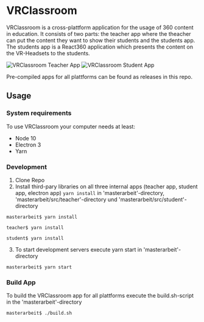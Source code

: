 # VRClassroom

VRClassroom is a cross-plattform application for the usage of 360 content in education. It consists of two parts: the teacher app where the theacher can put the content they want to show their students and the students app.
The students app is a React360 application which presents the content on the VR-Headsets to the students.

![VRClassroom Teacher App](vronifuchsberger.github.com/masterarbeit/thesis/images/controls-overlay.png)
![VRClassroom Student App](vronifuchsberger.github.com/masterarbeit/thesis/images/WebVR2.png)

Pre-compiled apps for all plattforms can be found as releases in this repo.

## Usage


### System requirements
To use VRClassroom your computer needs at least:
* Node 10
* Electron 3
* Yarn

### Development 
1. Clone Repo
2. Install third-pary libraries on all three internal apps (teacher app, student app, electron app)
  ```yarn install``` in 'masterarbeit'-directory, 'masterarbeit/src/teacher'-directory und 'masterarbeit/src/student'-directory
  
  ```masterarbeit$ yarn install```
  
  ```teacher$ yarn install```
  
  ```student$ yarn install```
  
3. To start development servers execute yarn start in 'masterarbeit'-directory

```masterarbeit$ yarn start```
  
### Build App
To build the VRClassroom app for all plattforms execute the build.sh-script in the 'masterarbeit'-directory

```masterarbeit$ ./build.sh```
